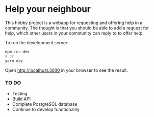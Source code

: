 # Help your neighbour

This hobby project is a webapp for requesting and offering help in a community. The thought is that you should be able to add a request for help, which other users in your community can reply to to offer help. 




To run the development server:

```bash
npm run dev
# or
yarn dev
```

Open [http://localhost:3000](http://localhost:3000) in your browser to see the result.

### TO DO
* Testing
* Build API
* Complete PostgreSQL database
* Continue to develop functionality